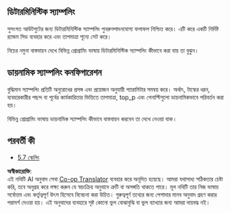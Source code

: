 <!--
CO_OP_TRANSLATOR_METADATA:
{
  "original_hash": "3cb0da3badd51d73ab78ebade2827d98",
  "translation_date": "2025-06-12T23:19:35+00:00",
  "source_file": "05-AdvancedTopics/mcp-sampling/README.md",
  "language_code": "bn"
}
-->
## ডিটারমিনিস্টিক স্যাম্পলিং

সুসংগত আউটপুটের জন্য ডিটারমিনিস্টিক স্যাম্পলিং পুনরুত্পাদনযোগ্য ফলাফল নিশ্চিত করে। এটি করে একটি নির্দিষ্ট র‍্যান্ডম সিড ব্যবহার করে এবং তাপমাত্রা শূন্যে সেট করে।

নিচের নমুনা বাস্তবায়ন দেখে বিভিন্ন প্রোগ্রামিং ভাষায় ডিটারমিনিস্টিক স্যাম্পলিং কীভাবে করা যায় তা বুঝুন।

## ডায়নামিক স্যাম্পলিং কনফিগারেশন

বুদ্ধিমান স্যাম্পলিং প্রতিটি অনুরোধের প্রসঙ্গ এবং প্রয়োজন অনুযায়ী প্যারামিটার সমন্বয় করে। অর্থাৎ, টাস্কের ধরন, ব্যবহারকারীর পছন্দ বা পূর্বের কার্যকারিতার ভিত্তিতে তাপমাত্রা, top_p এবং পেনাল্টিগুলো ডায়নামিকভাবে পরিবর্তন করা হয়।

বিভিন্ন প্রোগ্রামিং ভাষায় ডায়নামিক স্যাম্পলিং কীভাবে বাস্তবায়ন করবেন তা দেখে নেওয়া যাক।

## পরবর্তী কী

- [5.7 স্কেলিং](../mcp-scaling/README.md)

**অস্বীকারোক্তি**:  
এই নথিটি AI অনুবাদ সেবা [Co-op Translator](https://github.com/Azure/co-op-translator) ব্যবহার করে অনূদিত হয়েছে। আমরা যথাসাধ্য সঠিকতার চেষ্টা করি, তবে অনুগ্রহ করে লক্ষ্য করুন যে স্বয়ংক্রিয় অনুবাদে ত্রুটি বা অসঙ্গতি থাকতে পারে। মূল নথিটি তার নিজ ভাষায় সর্বোত্তম এবং কর্তৃত্বপূর্ণ উৎস হিসেবে বিবেচনা করা উচিত। গুরুত্বপূর্ণ তথ্যের জন্য পেশাদার মানব অনুবাদ গ্রহণ করার পরামর্শ দেওয়া হয়। এই অনুবাদের ব্যবহারে সৃষ্ট কোনো ভুল বোঝাবুঝি বা ভুল ব্যাখ্যার জন্য আমরা দায়বদ্ধ নই।